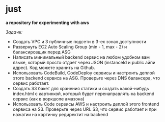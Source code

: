 # just
**a repository for experimenting with aws**

_Задачи:_
  - Создать VPC и 3 публичные подсети в 3-ех зонах доступности
  - Развернуть EC2 Auto Scaling Group (min - 1, max - 2) и балансировщик перед ASG
  - Написать минимальный backend сервис на любом удобном вам языке, который просто отдает через JSON (instanceId и public айпи адрес). Код можете хранить на Github.
  - Использовать CodeBuild, CodeDeploy сервисы и настроить деплой этого backend сервиса на ASG. Проверьте через DNS балансера, что сервис работает.
  - Создать S3 бакет для хранения статики и создать какой-нибудь index.html c картинкой, который будет перенаправлять на backend сервис (как в воркшопе амазона)
  - Использовать Code сервисы AWS и настроить деплой этого frontend сервиса на S3. Проверьте через URL S3, что сервис работает и при нажатии на картинку редиректит на backend
